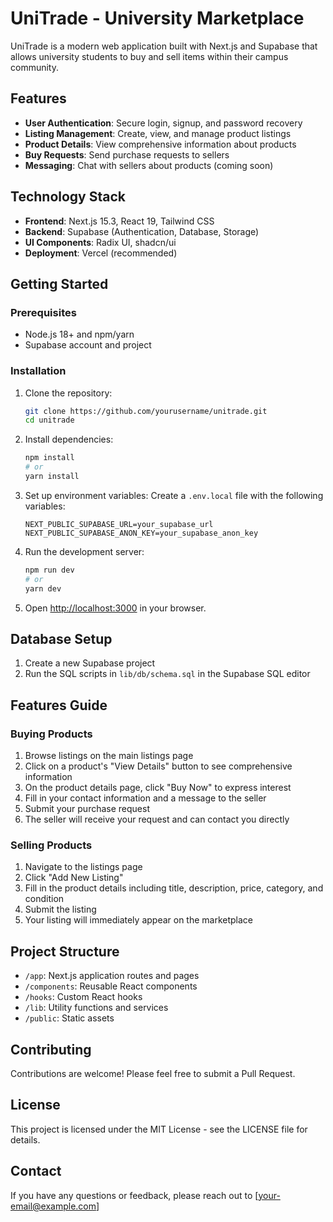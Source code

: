 # UniTrade - University Marketplace

UniTrade is a modern web application built with Next.js and Supabase that allows university students to buy and sell items within their campus community.

## Features

- **User Authentication**: Secure login, signup, and password recovery
- **Listing Management**: Create, view, and manage product listings
- **Product Details**: View comprehensive information about products
- **Buy Requests**: Send purchase requests to sellers
- **Messaging**: Chat with sellers about products (coming soon)

## Technology Stack

- **Frontend**: Next.js 15.3, React 19, Tailwind CSS
- **Backend**: Supabase (Authentication, Database, Storage)
- **UI Components**: Radix UI, shadcn/ui
- **Deployment**: Vercel (recommended)

## Getting Started

### Prerequisites

- Node.js 18+ and npm/yarn
- Supabase account and project

### Installation

1. Clone the repository:
   ```bash
   git clone https://github.com/yourusername/unitrade.git
   cd unitrade
   ```

2. Install dependencies:
   ```bash
   npm install
   # or
   yarn install
   ```

3. Set up environment variables:
   Create a `.env.local` file with the following variables:
   ```
   NEXT_PUBLIC_SUPABASE_URL=your_supabase_url
   NEXT_PUBLIC_SUPABASE_ANON_KEY=your_supabase_anon_key
   ```

4. Run the development server:
   ```bash
   npm run dev
   # or
   yarn dev
   ```

5. Open [http://localhost:3000](http://localhost:3000) in your browser.

## Database Setup

1. Create a new Supabase project
2. Run the SQL scripts in `lib/db/schema.sql` in the Supabase SQL editor

## Features Guide

### Buying Products

1. Browse listings on the main listings page
2. Click on a product's "View Details" button to see comprehensive information
3. On the product details page, click "Buy Now" to express interest
4. Fill in your contact information and a message to the seller
5. Submit your purchase request
6. The seller will receive your request and can contact you directly

### Selling Products

1. Navigate to the listings page
2. Click "Add New Listing"
3. Fill in the product details including title, description, price, category, and condition
4. Submit the listing
5. Your listing will immediately appear on the marketplace

## Project Structure

- `/app`: Next.js application routes and pages
- `/components`: Reusable React components
- `/hooks`: Custom React hooks
- `/lib`: Utility functions and services
- `/public`: Static assets

## Contributing

Contributions are welcome! Please feel free to submit a Pull Request.

## License

This project is licensed under the MIT License - see the LICENSE file for details.

## Contact

If you have any questions or feedback, please reach out to [your-email@example.com]
